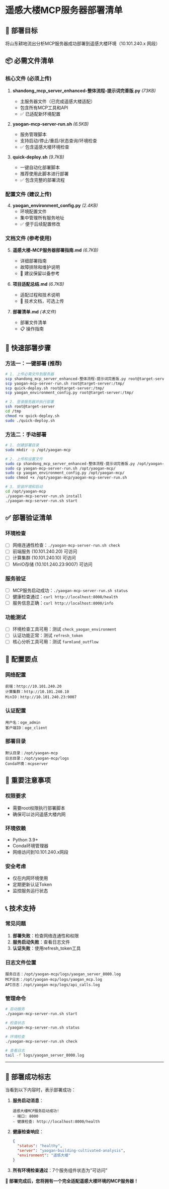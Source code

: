 # 遥感大楼MCP服务器部署清单

## 🎯 部署目标

将山东耕地流出分析MCP服务器成功部署到遥感大楼环境（10.101.240.x 网段）

## 📦 必需文件清单

### 核心文件 (必须上传)

1. **shandong_mcp_server_enhanced-整体流程-提示词完善版.py** *(73KB)*
   - 主服务器文件（已完成遥感大楼适配）
   - 包含所有MCP工具和API
   - ✅ 已适配新环境配置

2. **yaogan-mcp-server-run.sh** *(6.5KB)*
   - 服务管理脚本
   - 支持启动/停止/重启/状态查询/环境检查
   - ✅ 包含遥感大楼环境检查

3. **quick-deploy.sh** *(9.7KB)*
   - 一键自动化部署脚本
   - 推荐使用此脚本进行部署
   - ✅ 包含完整的部署流程

### 配置文件 (建议上传)

4. **yaogan_environment_config.py** *(2.4KB)*
   - 环境配置文件
   - 集中管理所有服务地址
   - ✅ 便于后续配置修改

### 文档文件 (参考使用)

5. **遥感大楼-MCP服务器部署指南.md** *(6.7KB)*
   - 详细部署指南
   - 故障排除和维护说明
   - 📖 建议保留以备参考

6. **项目适配总结.md** *(6.7KB)*
   - 适配过程和技术说明
   - 📖 技术文档，可选上传

7. **部署清单.md** *(本文件)*
   - 部署文件清单
   - 📋 操作指南

## 🚀 快速部署步骤

### 方法一：一键部署 (推荐)

```bash
# 1. 上传必需文件到服务器
scp shandong_mcp_server_enhanced-整体流程-提示词完善版.py root@target-server:/tmp/
scp yaogan-mcp-server-run.sh root@target-server:/tmp/
scp quick-deploy.sh root@target-server:/tmp/
scp yaogan_environment_config.py root@target-server:/tmp/

# 2. 登录服务器并执行部署
ssh root@target-server
cd /tmp
chmod +x quick-deploy.sh
sudo ./quick-deploy.sh
```

### 方法二：手动部署

```bash
# 1. 创建部署目录
sudo mkdir -p /opt/yaogan-mcp

# 2. 上传和设置文件
sudo cp shandong_mcp_server_enhanced-整体流程-提示词完善版.py /opt/yaogan-mcp/
sudo cp yaogan-mcp-server-run.sh /opt/yaogan-mcp/
sudo cp yaogan_environment_config.py /opt/yaogan-mcp/
sudo chmod +x /opt/yaogan-mcp/yaogan-mcp-server-run.sh

# 3. 安装环境和启动
cd /opt/yaogan-mcp
./yaogan-mcp-server-run.sh install
./yaogan-mcp-server-run.sh start
```

## ✅ 部署验证清单

### 环境检查
- [ ] 网络连通性检查：`./yaogan-mcp-server-run.sh check`
- [ ] 前端服务 (10.101.240.20) 可访问
- [ ] 计算集群 (10.101.240.10) 可访问
- [ ] MinIO存储 (10.101.240.23:9007) 可访问

### 服务验证
- [ ] MCP服务启动成功：`./yaogan-mcp-server-run.sh status`
- [ ] 健康检查通过：`curl http://localhost:8000/health`
- [ ] 服务信息正确：`curl http://localhost:8000/info`

### 功能测试
- [ ] 环境检查工具可用：测试 `check_yaogan_environment`
- [ ] 认证功能正常：测试 `refresh_token`
- [ ] 核心分析工具可用：测试 `farmland_outflow`

## 🔧 配置要点

### 网络配置
```
前端：http://10.101.240.20
计算集群：http://10.101.240.10
MinIO：http://10.101.240.23:9007
```

### 认证配置
```
用户名：oge_admin
客户端ID：oge_client
```

### 部署目录
```
默认目录：/opt/yaogan-mcp
日志目录：/opt/yaogan-mcp/logs
Conda环境：mcpserver
```

## 🚨 重要注意事项

### 权限要求
- 需要root权限执行部署脚本
- 确保可以访问遥感大楼内网

### 环境依赖
- Python 3.9+
- Conda环境管理器
- 网络访问到10.101.240.x网段

### 安全考虑
- 仅在内网环境使用
- 定期更新认证Token
- 监控服务运行状态

## 📞 技术支持

### 常见问题
1. **部署失败**：检查网络连通性和权限
2. **服务启动失败**：查看日志文件
3. **认证失败**：使用refresh_token工具

### 日志文件位置
```
服务日志：/opt/yaogan-mcp/logs/yaogan_server_8000.log
MCP日志：/opt/yaogan-mcp/logs/yaogan_mcp.log
API日志：/opt/yaogan-mcp/logs/api_calls.log
```

### 管理命令
```bash
# 启动服务
./yaogan-mcp-server-run.sh start

# 检查状态
./yaogan-mcp-server-run.sh status

# 环境检查
./yaogan-mcp-server-run.sh check

# 查看日志
tail -f logs/yaogan_server_8000.log
```

---

## 🎉 部署成功标志

当看到以下内容时，表示部署成功：

1. **服务启动消息**：
   ```
   遥感大楼MCP服务启动成功!
   - 端口: 8000
   - 健康检查: http://localhost:8000/health
   ```

2. **健康检查响应**：
   ```json
   {
     "status": "healthy",
     "server": "yaogan-building-cultivated-analysis",
     "environment": "遥感大楼"
   }
   ```

3. **所有环境检查通过**：7个服务组件状态为"可访问"

**🎯 部署完成后，您将拥有一个完全适配遥感大楼环境的MCP服务器！** 